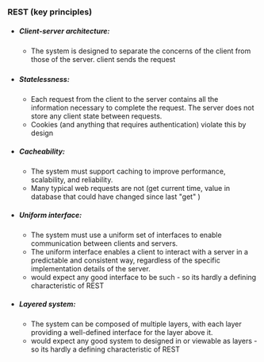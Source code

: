 
### REST (key principles)


- ##### Client-server architecture: 
    - The system is designed to separate the concerns of the client from those of the server.
    client sends the request

###
- ##### Statelessness: 
    - Each request from the client to the server contains all the information necessary to complete the request. The server does not store any client state between requests.
    - Cookies (and anything that requires authentication) violate this by design 

- ##### Cacheability: 
    - The system must support caching to improve performance, scalability, and reliability.
    - Many typical web requests are not (get current time, value in database that could have changed since last "get" )




- ##### Uniform interface: 
    - The system must use a uniform set of interfaces to enable communication between clients and servers.
    - The uniform interface enables a client to interact with a server in a predictable and consistent way, regardless of the specific implementation details of the server.
    - would expect any good interface to be such - so its hardly a defining characteristic of REST

- ##### Layered system: 
    - The system can be composed of multiple layers, with each layer providing a well-defined interface for the layer above it. 
    - would expect any good system to designed in or viewable as layers - so its hardly a defining characteristic of REST 